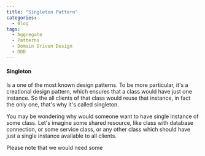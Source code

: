 ```yaml
---
title: "Singleton Pattern"
categories:
  - Blog
tags:
  - Aggregate
  - Patterns
  - Domain Driven Design
  - DDD
---
```


#### Singleton

Is a one of the most known design patterns. To be more particular, it's a creational design pattern, which ensures that a class would have just one instance.
So the all clients of that class would reuse that instance, in fact the only one, that's why it's called singleton. 

You may be wondering why would someone want to have single instance of some class.
Let's imagine some shared resource, like class with database connection, or some service class, or any other class which should 
have just a single instance available to all clients.


Please note that we would need some 
